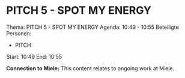 # PITCH 5 - SPOT MY ENERGY
Thema: PITCH 5 - SPOT MY ENERGY
Agenda: 10:49 - 10:55
Beteiligte Personen:
- PITCH

Start: 10:49
End: 10:55

**Connection to Miele:** This content relates to ongoing work at Miele.
